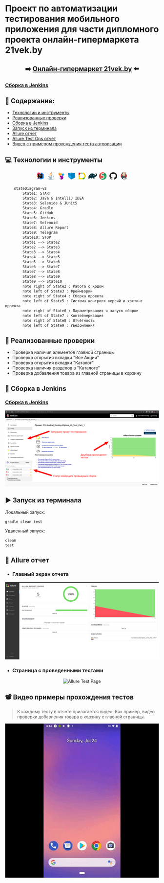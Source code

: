 # Проект по автоматизации тестирования мобильного приложения для части дипломного проекта онлайн-гипермаркета 21vek.by 
## <p align="center"> :arrow_right: <a target="_blank" href="https://www.21vek.by/">Онлайн-гипермаркет 21vek.by</a> :arrow_left: </p>
### <a target="_blank" href="https://jenkins.autotests.cloud/job/C12-Andrei_Gordey-Diplom_UI_Test_Part_3/">Сборка в Jenkins</a>

## :floppy_disk: Содержание:

- <a href="#computer-технологии-и-инструменты">Технологии и инструменты</a>
- <a href="#notebook_with_decorative_cover-реализованные-проверки">Реализованные проверки</a>
- <a href="#electric_plug-сборка-в-Jenkins">Сборка в Jenkins</a>
- <a href="#arrow_forward-запуск-из-терминала">Запуск из терминала</a>
- <a href="#open_book-allure-отчет">Allure отчет</a>
- <a href="#hammer-allure-test-ops-отчет">Allure Test Ops отчет</a>
- <a href="#film_projector-видео-примеры-прохождения-тестов">Видео с примером прохождения теста авторизации</a>

## :computer: Технологии и инструменты
<p align="center">
<img width="6%" title="IntelliJ IDEA" src="images/logo/Intelij_IDEA.svg">
<img width="6%" title="Java" src="images/logo/Java.svg">
<img width="6%" title="Selenide" src="images/logo/Selenide.svg">
<img width="6%" title="Selenoid" src="images/logo/Selenoid.svg">
<img width="6%" title="Allure Report" src="images/logo/Allure_Report.svg">
<img width="6%" title="Gradle" src="images/logo/Gradle.svg">
<img width="6%" title="JUnit5" src="images/logo/JUnit5.svg">
<img width="6%" title="GitHub" src="images/logo/GitHub.svg">
<img width="6%" title="Jenkins" src="images/logo/Jenkins.svg">

[//]: # (<img width="6%" title="Telegram" src="images/logo/Telegram.svg">)
</p>

```mermaid        
    stateDiagram-v2
        State1: START
        State2: Java & IntelliJ IDEA
        State3: Selenide & JUnit5
        State4: Gradle
        State5: GitHub
        State6: Jenkins
        State7: Selenoid
        State8: Allure Report
        State9: Telegram
        State10: STOP
        State1 --> State2
        State2 --> State3
        State3 --> State4
        State4 --> State5
        State5 --> State6
        State6 --> State7
        State7 --> State8
        State8 --> State9
        State9 --> State10
        note right of State2 : Работа с кодом
        note left of State3 : Фреймворки
        note right of State4 : Сборка проекта
        note left of State5 : Система контроля версий и хостинг проекта
        note right of State6 : Параметризация и запуск сборки
        note left of State7 : Контейнеризация
        note right of State8 : Отчётность
        note left of State9 : Уведомления
```

## :notebook_with_decorative_cover: Реализованные проверки
- Проверка наличия элементов главной страницы
- Проверка открытия вкладки "Все Акции"
- Проверка открытия вкладки "Каталог"
- Проверка наличия разделов в "Каталоге"
- Проверка добавления товара из главной страницы в корзину


## :electric_plug: Сборка в Jenkins
### <a target="_blank" href="https://jenkins.autotests.cloud/job/C12-Andrei_Gordey-Diplom_UI_Test_Part_3/">Сборка в Jenkins</a>
<p align="center">
<img title="Jenkins Dashboard" src="images/screenshots/Jenkins.png">
</p>  

## :arrow_forward: Запуск из терминала
Локальный запуск:
```
gradle clean test
```

Удаленный запуск:
```
clean
test
```
## :open_book: Allure отчет
- ### Главный экран отчета
<p align="center">
<img title="Allure Overview Dashboard" src="images/screenshots/AllureMainPage.png">
</p>

- ### Страница с проведенными тестами
<p align="center">
<img title="Allure Test Page" src="iimages/screenshots/All testcases.png">
</p>


## :film_projector: Видео примеры прохождения тестов
> К каждому тесту в отчете прилагается видео. Как пример, видео проверки добавления товара в корзину с главной страницы.
<p align="center">
  <img title="Selenoid Video" src="images/gif/videoMobileTest.gif">
</p>